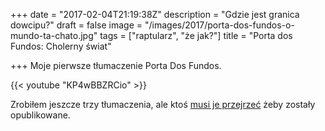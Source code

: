 +++
date = "2017-02-04T21:19:38Z"
description = "Gdzie jest granica dowcipu?"
draft = false
image = "/images/2017/porta-dos-fundos-o-mundo-ta-chato.jpg"
tags = ["raptularz", "że jak?"]
title = "Porta dos Fundos: Cholerny świat"

+++
Moje pierwsze tłumaczenie Porta Dos Fundos.

<!--more-->

{{< youtube "KP4wBBZRCio" >}}

Zrobiłem jeszcze trzy tłumaczenia, ale ktoś [musi je
przejrzeć](/2017/02/jak-dodac-napisy-na-youtube/) żeby zostały opublikowane.
